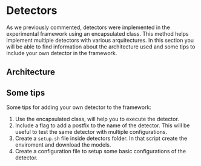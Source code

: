 
# Detectors

As we previously commented, detectors were implemented in the experimental framework using an encapsulated class. This method helps implement multiple detectors with various arquitectures. In this section you will be able to find information about the architecture used and some tips to include your own detector in the framework.


## Architecture



## Some tips

Some tips for adding your own detector to the framework:

1. Use the encapsulated class, will help you to execute the detector.
1. Include a flag to add a postfix to the name of the detector. This will be useful to test the same detector with multiple configurations.
1. Create a `setup.sh` file inside detectors folder. In that script create the enviroment and download the models.
1. Create a configuration file to setup some basic configurations of the detector.
